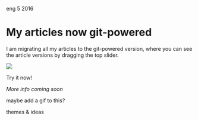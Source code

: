 <permalink>eng</permalink>
<month>5</month>
<year>2016</year>
# My articles now git-powered
I am migrating all my articles to the git-powered version, where you can see the article versions by dragging the top slider.
![](/articles/introducing-gitblog/images/gitblog.png)
Try it now!
*More info coming soon*
<hidden>
maybe add a gif to this?
</hidden>
<hidden>themes & ideas</hidden>
